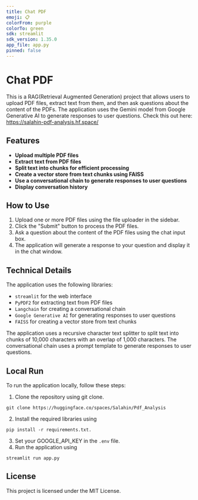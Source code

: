 ```yaml
---
title: Chat PDF
emoji: 📋
colorFrom: purple
colorTo: green
sdk: streamlit
sdk_version: 1.35.0
app_file: app.py
pinned: false
---
```


# **Chat PDF**
This is a RAG(Retrieval Augmented Generation) project that allows users to upload PDF files, extract text from them, and then ask questions about the content of the PDFs. The application uses the Gemini model from Google Generative AI to generate responses to user questions.
Check this out here: https://salahin-pdf-analysis.hf.space/


## **Features**
*  **Upload multiple PDF files**
* **Extract text from PDF files**
* **Split text into chunks for efficient processing**
* **Create a vector store from text chunks using FAISS**
* **Use a conversational chain to generate responses to user questions**
* **Display conversation history**

## **How to Use**
1. Upload one or more PDF files using the file uploader in the sidebar.
2. Click the "Submit" button to process the PDF files.
3. Ask a question about the content of the PDF files using the chat input box.
4. The application will generate a response to your question and display it in the chat window.


## **Technical Details**
The application uses the following libraries:
* `streamlit` for the web interface
* `PyPDF2` for extracting text from PDF files
* `Langchain` for creating a conversational chain
* `Google Generative AI` for generating responses to user questions
* `FAISS` for creating a vector store from text chunks

The application uses a recursive character text splitter to split text into chunks of 10,000 characters with an overlap of 1,000 characters.
The conversational chain uses a prompt template to generate responses to user questions.


## **Local Run**
To run the application locally, follow these steps:

1. Clone the repository using git clone.
```
git clone https://huggingface.co/spaces/Salahin/Pdf_Analysis
```
2. Install the required libraries using 
```
pip install -r requirements.txt.
```
3. Set your GOOGLE_API_KEY in the `.env` file.  
4. Run the application using 
```
streamlit run app.py
```

## License
This project is licensed under the MIT License.